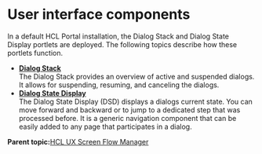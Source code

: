 # User interface components

In a default HCL Portal installation, the Dialog Stack and Dialog State Display portlets are deployed. The following topics describe how these portlets function.

-   **[Dialog Stack ](../screenflow/dlg_stck.md)**  
The Dialog Stack provides an overview of active and suspended dialogs. It allows for suspending, resuming, and canceling the dialogs.
-   **[Dialog State Display](../screenflow/dlg_st_dsply.md)**  
The Dialog State Display \(DSD\) displays a dialogs current state. You can move forward and backward or to jump to a dedicated step that was processed before. It is a generic navigation component that can be easily added to any page that participates in a dialog.

**Parent topic:**[HCL UX Screen Flow Manager](../screenflow/screenflow_intro.md)

